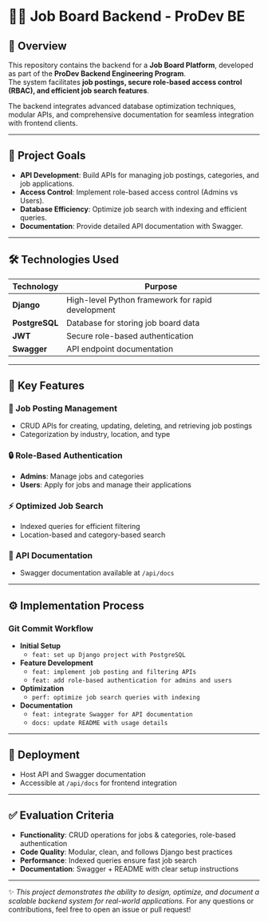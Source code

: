# 🧑‍💻 Job Board Backend - ProDev BE

## 📌 Overview

This repository contains the backend for a **Job Board Platform**, developed as part of the **ProDev Backend Engineering Program**.  
The system facilitates **job postings, secure role-based access control (RBAC), and efficient job search features**.  

The backend integrates advanced database optimization techniques, modular APIs, and comprehensive documentation for seamless integration with frontend clients.

---

## 🎯 Project Goals

- **API Development**: Build APIs for managing job postings, categories, and job applications.  
- **Access Control**: Implement role-based access control (Admins vs Users).  
- **Database Efficiency**: Optimize job search with indexing and efficient queries.  
- **Documentation**: Provide detailed API documentation with Swagger.

---

## 🛠 Technologies Used

| Technology   | Purpose |
|--------------|---------|
| **Django**   | High-level Python framework for rapid development |
| **PostgreSQL** | Database for storing job board data |
| **JWT**      | Secure role-based authentication |
| **Swagger**  | API endpoint documentation |

---

## 🔑 Key Features

### 📂 Job Posting Management

- CRUD APIs for creating, updating, deleting, and retrieving job postings  
- Categorization by industry, location, and type  

### 🔒 Role-Based Authentication

- **Admins**: Manage jobs and categories  
- **Users**: Apply for jobs and manage their applications  

### ⚡ Optimized Job Search

- Indexed queries for efficient filtering  
- Location-based and category-based search  

### 📑 API Documentation

- Swagger documentation available at `/api/docs`  

---

## ⚙️ Implementation Process

### Git Commit Workflow

- **Initial Setup**  
  - `feat: set up Django project with PostgreSQL`  
- **Feature Development**  
  - `feat: implement job posting and filtering APIs`  
  - `feat: add role-based authentication for admins and users`  
- **Optimization**  
  - `perf: optimize job search queries with indexing`  
- **Documentation**  
  - `feat: integrate Swagger for API documentation`  
  - `docs: update README with usage details`  

---

## 🚀 Deployment

- Host API and Swagger documentation  
- Accessible at `/api/docs` for frontend integration  

---

## ✅ Evaluation Criteria

- **Functionality**: CRUD operations for jobs & categories, role-based authentication  
- **Code Quality**: Modular, clean, and follows Django best practices  
- **Performance**: Indexed queries ensure fast job search  
- **Documentation**: Swagger + README with clear setup instructions  

---

✨ *This project demonstrates the ability to design, optimize, and document a scalable backend system for real-world applications.*
For any questions or contributions, feel free to open an issue or pull request!
